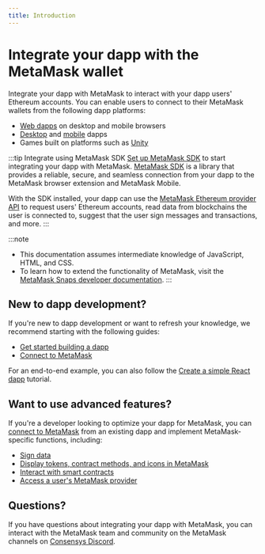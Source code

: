 ```yaml
---
title: Introduction
---
```


# Integrate your dapp with the MetaMask wallet

Integrate your dapp with MetaMask to interact with your dapp users' Ethereum accounts.
You can enable users to connect to their MetaMask wallets from the following dapp platforms:

- [Web dapps](how-to/connect/set-up-sdk/javascript/index.md) on desktop and mobile browsers
- [Desktop](how-to/connect/set-up-sdk/javascript/index.md) and
  [mobile](how-to/connect/set-up-sdk/mobile/index.md) dapps
- Games built on platforms such as [Unity](how-to/connect/set-up-sdk/gaming/unity.md)

:::tip Integrate using MetaMask SDK
[Set up MetaMask SDK](how-to/connect/set-up-sdk/index.md) to start integrating your dapp with MetaMask.
[MetaMask SDK](concepts/sdk/index.mdx) is a library that provides a reliable, secure, and seamless
connection from your dapp to the MetaMask browser extension and MetaMask Mobile.

With the SDK installed, your dapp can use the [MetaMask Ethereum provider API](concepts/apis.md)
to request users' Ethereum accounts, read data from blockchains the user is connected to, suggest
that the user sign messages and transactions, and more.
:::

:::note
- This documentation assumes intermediate knowledge of JavaScript, HTML, and CSS.
- To learn how to extend the functionality of MetaMask, visit the
  [MetaMask Snaps developer documentation](../snaps).
:::

## New to dapp development?

If you're new to dapp development or want to refresh your knowledge, we recommend starting with the
following guides:

- [Get started building a dapp](how-to/get-started-building)
- [Connect to MetaMask](how-to/connect)

For an end-to-end example, you can also follow the
[Create a simple React dapp](tutorials/react-dapp-local-state.md) tutorial.

## Want to use advanced features?

If you're a developer looking to optimize your dapp for MetaMask, you can
[connect to MetaMask](how-to/connect) from an existing dapp and implement MetaMask-specific
functions, including:

- [Sign data](how-to/sign-data)
- [Display tokens, contract methods, and icons in MetaMask](how-to/display)
- [Interact with smart contracts](how-to/interact-with-smart-contracts/index.md)
- [Access a user's MetaMask provider](how-to/access-provider.md)

## Questions?

If you have questions about integrating your dapp with MetaMask, you can interact with the MetaMask
team and community on the MetaMask channels on [Consensys Discord](https://discord.gg/consensys).
